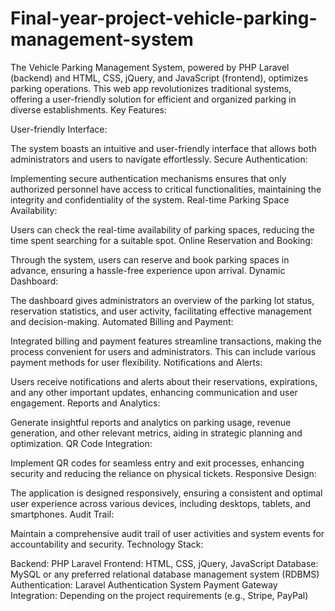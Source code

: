 # Final-year-project-vehicle-parking-management-system
The Vehicle Parking Management System, powered by PHP Laravel (backend) and HTML, CSS, jQuery, and JavaScript (frontend), optimizes parking operations. This web app revolutionizes traditional systems, offering a user-friendly solution for efficient and organized parking in diverse establishments.
Key Features:

User-friendly Interface:

The system boasts an intuitive and user-friendly interface that allows both administrators and users to navigate effortlessly.
Secure Authentication:

Implementing secure authentication mechanisms ensures that only authorized personnel have access to critical functionalities, maintaining the integrity and confidentiality of the system.
Real-time Parking Space Availability:

Users can check the real-time availability of parking spaces, reducing the time spent searching for a suitable spot.
Online Reservation and Booking:

Through the system, users can reserve and book parking spaces in advance, ensuring a hassle-free experience upon arrival.
Dynamic Dashboard:

The dashboard gives administrators an overview of the parking lot status, reservation statistics, and user activity, facilitating effective management and decision-making.
Automated Billing and Payment:

Integrated billing and payment features streamline transactions, making the process convenient for users and administrators. This can include various payment methods for user flexibility.
Notifications and Alerts:

Users receive notifications and alerts about their reservations, expirations, and any other important updates, enhancing communication and user engagement.
Reports and Analytics:

Generate insightful reports and analytics on parking usage, revenue generation, and other relevant metrics, aiding in strategic planning and optimization.
QR Code Integration:

Implement QR codes for seamless entry and exit processes, enhancing security and reducing the reliance on physical tickets.
Responsive Design:

The application is designed responsively, ensuring a consistent and optimal user experience across various devices, including desktops, tablets, and smartphones.
Audit Trail:

Maintain a comprehensive audit trail of user activities and system events for accountability and security.
Technology Stack:

Backend: PHP Laravel
Frontend: HTML, CSS, jQuery, JavaScript
Database: MySQL or any preferred relational database management system (RDBMS)
Authentication: Laravel Authentication System
Payment Gateway Integration: Depending on the project requirements (e.g., Stripe, PayPal)

